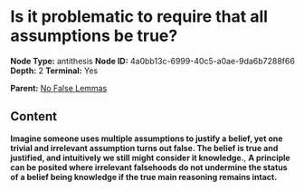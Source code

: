 # Is it problematic to require that all assumptions be true?

**Node Type:** antithesis
**Node ID:** 4a0bb13c-6999-40c5-a0ae-9da6b7288f66
**Depth:** 2
**Terminal:** Yes

**Parent:** [No False Lemmas](no-false-lemmas.md)

## Content

**Imagine someone uses multiple assumptions to justify a belief, yet one trivial and irrelevant assumption turns out false. The belief is true and justified, and intuitively we still might consider it knowledge.**, **A principle can be posited where irrelevant falsehoods do not undermine the status of a belief being knowledge if the true main reasoning remains intact.**
